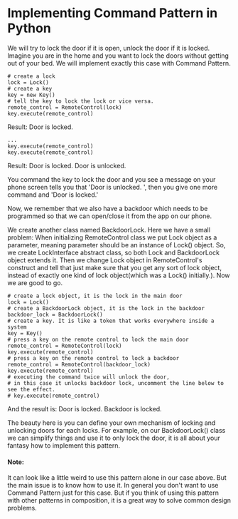 # Implementing Command Pattern in Python

We will try to lock the door if it is open, unlock the door if it is locked. Imagine you are in the 
home and you want to lock the doors without getting out of your bed. We will implement exactly this
case with Command Pattern.


    # create a lock
    lock = Lock()
    # create a key
    key = new Key()
    # tell the key to lock the lock or vice versa.
    remote_control = RemoteControl(lock)
    key.execute(remote_control)

Result: Door is locked.

    ...
    key.execute(remote_control)
    key.execute(remote_control)

Result: Door is locked. Door is unlocked.

You command the key to lock the door and you see a message on your phone screen tells you that
'Door is unlocked. ', then you give one more command and 'Door is locked.'

Now, we remember that we also have a backdoor which needs to be programmed so that we can open/close
it from the app on our phone. 

We create another class named BackdoorLock. Here we have a small problem: When initializing
RemoteControl class we put Lock object as a parameter, meaning parameter should be an instance of
Lock() object. So, we create LockInterface abstract class, so both Lock and BackdoorLock
object extends it. Then we change Lock object in RemoteControl's construct and tell that just 
make sure that you get any sort of lock object, instead of exactly one kind of lock object(which 
was a Lock() initially.). Now we are good to go.

    # create a lock object, it is the lock in the main door
    lock = Lock()
    # create a BackdoorLock object, it is the lock in the backdoor
    backdoor_lock = BackdoorLock()
    # create a key. It is like a token that works everywhere inside a system
    key = Key()
    # press a key on the remote control to lock the main door
    remote_control = RemoteControl(lock)
    key.execute(remote_control)
    # press a key on the remote control to lock a backdoor
    remote_control = RemoteControl(backdoor_lock)
    key.execute(remote_control)
    # executing the command twice will unlock the door,
    # in this case it unlocks backdoor lock, uncomment the line below to see the effect.
    # key.execute(remote_control)
    
And the result is: Door is locked. Backdoor is locked.

The beauty here is you can define your own mechanism of locking and unlocking doors for each locks.
For example, on our BackdoorLock() class we can simplify things and use it to only lock the door,
it is all about your fantasy how to implement this pattern.

#### Note:
It can look like a little weird to use this pattern alone in our case above. But the main issue is
to know how to use it. In general you don't want to use Command Pattern just for this case. But
if you think of using this pattern with other patterns in composition, it is a great way to solve
common design problems.
